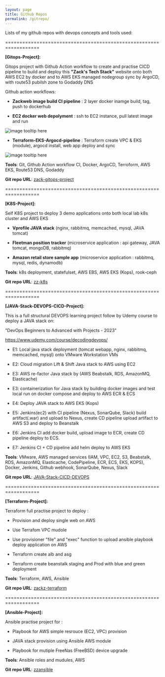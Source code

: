 ```yaml
---
layout: page
title: Github Repos
permalink: /gitrepo/
---
```


Lists of my github repos with devops concepts and tools used:

==================================================================

<b>[Gitops-Project]: </b>

Gitops project with Github Action workflow to create and practise CICD pipeline to build and deploy this <b>"Zack's Tech Stack"</b> website onto both AWS EC2 by docker and to AWS EKS managed nodegroup sync by ArgoCD, with route53 pubilsh zone to Godaddy DNS

Github action workflows: 

- <b>Zackweb image build CI pipeline</b> : 2 layer docker inamge build, tag, push to dockerhub

- <b>EC2 docker web depolyment</b> : ssh to EC2 instance, pull latest image and run

![image tooltip here](/assets/cicd.png)

- <b>Terraform-EKS-Argocd-pipeline</b> : Terraform create VPC & EKS (module), argocd install, web app deploy and sync

![image tooltip here](/assets/aws-ar.png)





<b>Tools</b>:  Git, Github Action workflow CI, Docker, ArgoCD, Terroform, AWS EKS, Route53 DNS, Godaddy

<b>Git repo URL</b>: [zack-gitops-project](https://github.com/ZackZhouHB/zack-gitops-project)

==================================================================

<b>[K8S-Project]:</b>

Self K8S project to deploy 3 demo applications onto both local lab k8s cluster and AWS EKS

- <b>Vprofile JAVA stack</b> (nginx, rabbitmq, memcached, mysql, JAVA tomcat)

- <b>Fleetman position tracker</b> (microservice application : api gateway, JAVA tomcat, mongoDB, rabbitmq)

- <b>Amazon retail store sample app</b> (microservice application : rabbitmq, mysql, redis, dynamodb) 

<b>Tools</b>:  k8s deployment, statefulset, AWS EBS, AWS EKS (Kops), rook-ceph

<b>Git repo URL</b>: [zz-k8s](https://github.com/ZackZhouHB/zz-k8s)

==================================================================

<b>[JAVA-Stack-DEVOPS-CICD-Project]:</b>

This is a full structural DEVOPS learning project follow by Udemy course to deploy a JAVA stack on:

"DevOps Beginners to Advanced with Projects - 2023"

https://www.udemy.com/course/decodingdevops/

- E1: Local java stack deployment (tomcat webapp, nginx, rabbitmq, memcached, mysql) onto VMware Workstation VMs 

- E2:  Cloud migration Lift & Shift Java stack to AWS using EC2

- E3:  AWS re-factor Java stack by (AWS Beabstalk, RDS, AmazonMQ, Elasticache)

- E3:  containerization for Java stack by building docker images and test local run on docker compose and deploy to AWS ECR & ECS

- E4:  Deploy JAVA stack to AWS EKS (Kops)

- E5:  Jenkins(ec2) with CI pipeline (Nexus, SonarQube, Slack) build artifact(.war) and upload to Nexus, create CD pipeline upload artifact to AWS S3 and deploy to Beanstalk 

- E6:  Jenkins CI add docker build, upload image to ECR, create CD pipeline deploy to ECS.

- E7:  Jenkins CI + CD pipeline add helm deploy to AWS EKS

<b>Tools</b>: VMware, AWS managed services (IAM, VPC, EC2, S3, Beabstalk, RDS, AmazonMQ, Elasticache, CodePipeline, ECR, ECS, EKS, KOPS), Docker, Jenkins, Github webhook, SonarQube, Nexus, Slack  

<b>Git repo URL</b>: [JAVA-Stack-CICD-DEVOPS](https://github.com/ZackZhouHB/redo20git)

==================================================================

<b>[Terraform-Project]:</b>

Terraform full practise project to deploy :

- Provision and deploy single web on AWS

- Use Terrafom VPC mudole

- Use provisioner "file" and "exec" function to upload ansible playbook deploy application on AWS

- Terraform create alb and asg

- Terraform create beanstalk staging and Prod with blue and green deployment

<b>Tools</b>: Terraform, AWS, Ansible 

<b>Git repo URL</b>: [zackz-terraform](https://github.com/ZackZhouHB/zackz-terraform)


==================================================================

<b>[Ansible-Project]:</b>

Ansible practise project for :

- Playbook for AWS simple resrouce (EC2, VPC) provision

- JAVA stack provision using Ansible AWS module

- Playbook for mutiple FreeNas (FreeBSD) device upgrade

<b>Tools</b>: Ansible roles and mudules, AWS 

<b>Git repo URL</b>: [zzansible](https://github.com/ZackZhouHB/zzansible)

